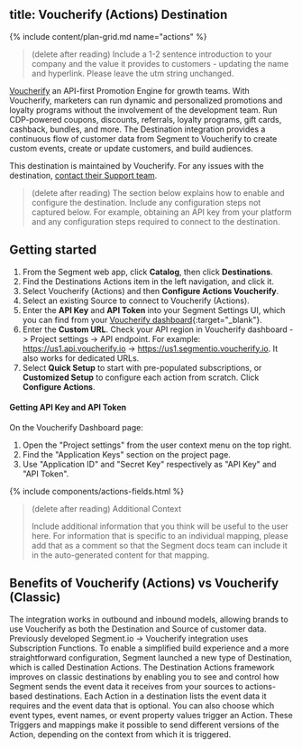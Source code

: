 ## title: Voucherify (Actions) Destination

{% include content/plan-grid.md name="actions" %}

> (delete after reading) Include a 1-2 sentence introduction to your company and the value it provides to customers - updating the name and hyperlink. Please leave the utm string unchanged.

[Voucherify](https://voucherify.io/?utm_source=segmentio&utm_medium=docs&utm_campaign=partners) an API-first Promotion Engine for growth teams. With Voucherify, marketers can run dynamic and personalized promotions and loyalty programs without the involvement of the development team. Run CDP-powered coupons, discounts, referrals, loyalty programs, gift cards, cashback, bundles, and more. The Destination integration provides a continuous flow of customer data from Segment to Voucherify to create custom events, create or update customers, and build audiences.

This destination is maintained by Voucherify. For any issues with the destination, [contact their Support team](mailto:support@voucherify.io).

> (delete after reading) The section below explains how to enable and configure the destination. Include any configuration steps not captured below. For example, obtaining an API key from your platform and any configuration steps required to connect to the destination.

## Getting started

1. From the Segment web app, click **Catalog**, then click **Destinations**.
2. Find the Destinations Actions item in the left navigation, and click it. 
3. Select Voucherify (Actions) and then **Configure Actions Voucherify**.
4. Select an existing Source to connect to Voucherify (Actions).
5. Enter the **API Key** and **API Token** into your Segment Settings UI, which you can find from your [Voucherify dashboard](https://voucherify.io/dashboard){:target="_blank"}.
6. Enter the **Custom URL**. Check your API region in Voucherify dashboard -> Project settings -> API endpoint. For example: https://us1.api.voucherify.io -> https://us1.segmentio.voucherify.io. It also works for dedicated URLs.
7. Select **Quick Setup** to start with pre-populated subscriptions, or **Customized Setup** to configure each action from scratch. Click **Configure Actions**.

#### Getting API Key and API Token
On the Voucherify Dashboard page:
1. Open the "Project settings" from the user context menu on the top right.
2. Find the "Application Keys" section on the project page.
3. Use "Application ID" and "Secret Key" respectively as "API Key" and "API Token".

{% include components/actions-fields.html %}

> (delete after reading) Additional Context
>
> Include additional information that you think will be useful to the user here. For information that is specific to an individual mapping, please add that as a comment so that the Segment docs team can include it in the auto-generated content for that mapping.

## Benefits of Voucherify (Actions) vs Voucherify (Classic)

The integration works in outbound and inbound models, allowing brands to use Voucherify as both the Destination and Source of customer data. 
Previously developed Segment.io -> Voucherify integration uses Subscription Functions. To enable a simplified build experience and a more straightforward configuration, Segment launched a new type of Destination, which is called Destination Actions. The Destination Actions framework improves on classic destinations by enabling you to see and control how Segment sends the event data it receives from your sources to actions-based destinations. Each Action in a destination lists the event data it requires and the event data that is optional. You can also choose which event types, event names, or event property values trigger an Action. These Triggers and mappings make it possible to send different versions of the Action, depending on the context from which it is triggered.
